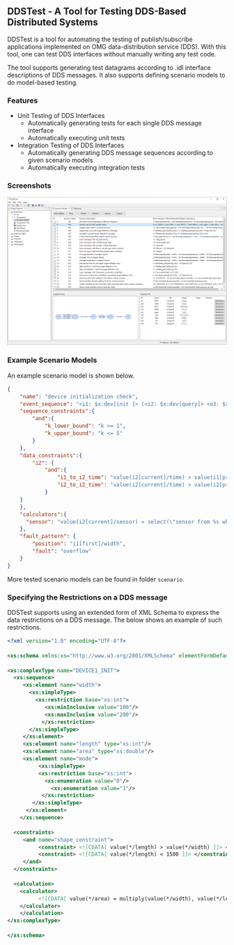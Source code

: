 ## DDSTest - A Tool for Testing DDS-Based Distributed Systems ##

DDSTest is a tool for automating the testing of publish/subscribe applications implemented on OMG data-distribution service (DDS). With this tool, one can test DDS interfaces without manually writing any test code.

The tool supports generating test datagrams according to .idl interface descriptions of DDS messages. It also supports defining scenario models to do model-based testing. 


### Features ###

* Unit Testing of DDS Interfaces
	*  Automatically generating tests for each single DDS message interface
	*  Automatically executing unit tests     
* Integration Testing of DDS Interfaces
    *  Automatically generating DDS message sequences according to given scenario models
    *  Automatically executing integration tests

### Screenshots ###

 ![Screenshot](screenshots/frame.PNG)
    
### Example Scenario Models ###

An example scenario model is shown below.

```json
{  
	"name": "device initialization check",
	"event_sequence": "<i1: $x:dev[init ]> (<i2: $x:dev[query]> <o3: $x:dev[status]>){k}",
	"sequence_constraints":{
		"and":{  
			"k_lower_bound": "k >= 1",
			"k_upper_bound": "k <= 5"		
		}
	},
	"data_constraints":{
		"i2": {
			"and":{
				"i1_to_i2_time": "value(i2[current]/time) > value(i1[prev]/time)",
				"i2_to_i2_time": "value(i2[current]/time) > value(i2[prev]/time)"	 
			}
  	}
	},
	"calculators":{
      "sensor": "value(i2[current]/sensor) = select(\"sensor from %s where mode=\'%s\'\", type(i2[current]), value(i1[prev]/mode))"
	},
	"fault_pattern": { 
		"position": "i1[first]/width", 
		"fault": "overflow"
	}
}
```

More tested scenario models can be found in folder `scenario`.

### Specifying the Restrictions on a DDS message ###

DDSTest supports using an extended form of XML Schema to express the data restrictions on a DDS message. The below shows an example of such restrictions.

```XML
<?xml version="1.0" encoding="UTF-8"?>

<xs:schema xmlns:xs="http://www.w3.org/2001/XMLSchema" elementFormDefault="qualified" attributeFormDefault="unqualified">
	
<xs:complexType name="DEVICE1_INIT">
  <xs:sequence>
     <xs:element name="width">
       <xs:simpleType>
         <xs:restriction base="xs:int"> 
            <xs:minInclusive value="100"/>
            <xs:maxInclusive value="200"/>
           </xs:restriction>
       </xs:simpleType>
     </xs:element>
     <xs:element name="length" type="xs:int"/> 
     <xs:element name="area" type="xs:double"/>
     <xs:element name="mode">
	      <xs:simpleType>
          <xs:restriction base="xs:int">
            <xs:enumeration value="0"/>
 	          <xs:enumeration value="1"/>
 	       </xs:restriction>
        </xs:simpleType>
      </xs:element>
	</xs:sequence>

  <constraints>
     <and name="shape_constraint">
	      <constraint> <![CDATA[ value(*/length) > value(*/width) ]]> </constraint>
	      <constraint> <![CDATA[ value(*/length) < 1500 ]]> </constraint>    
     </and>
  </constraints>

  <calculation>
    <calculator>
	      <![CDATA[ value(*/area) = multiply(value(*/width), value(*/length) ) ]]>
    </calculator>  
	</calculation>
</xs:complexType>

</xs:schema>
```
